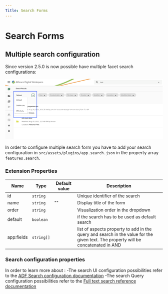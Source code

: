 ```yaml
---
Title: Search Forms
---
```


# Search Forms

## Multiple search configuration

Since version 2.5.0 is now possible have multiple facet search configurations:

![Search Form ](../images/search-forms.png)

In order to configure multiple search form you have to add your search configuration in `src/assets/plugins/app.search.json` in the property array `features.search`.

### Extension Properties

| Name | Type | Default value | Description |
| ---- | ---- | ------------- | ----------- |
| id | `string` |  | Unique identifier of the search |
| name | `string` | "" | Display title of the form |
| order | `string` |  | Visualization order in the dropdown  |
| default | `boolean` |  | if the search has to be used as default search  |
| app:fields| `string[]`| | list of aspects property to add in the query and search in the value for the given text. The property will be concatenated in AND|

### Search configuration properties

In order to learn more about :
-The search UI configuration possibilities refer to the [ADF Search configuration documentation](https://github.com/Alfresco/alfresco-ng2-components/blob/develop/docs/user-guide/search-configuration-guide.md)
-The search Query configuration possibilities refer to the [Full text search reference documentation](https://support.hyland.com/r/Alfresco/Alfresco-Search-Services/2.0/Alfresco-Search-Services/Using/Full-text-search-reference)


